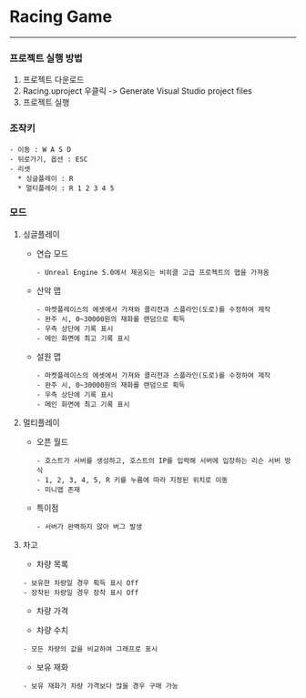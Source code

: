 # Racing Game
-------

### 프로젝트 실행 방법
1. 프로젝트 다운로드
2. Racing.uproject 우클릭 -> Generate Visual Studio project files
3. 프로젝트 실행

### 조작키
```
- 이동 : W A S D
- 뒤로가기, 옵션 : ESC
- 리셋
  * 싱글플레이 : R
  * 멀티플레이 : R 1 2 3 4 5
```

### 모드
1. 싱글플레이
    * 연습 모드
      ```
      - Unreal Engine 5.0에서 제공되는 비히클 고급 프로젝트의 맵을 가져옴
      ```
    
    * 산악 맵
      ```
      - 마켓플레이스의 에셋에서 가져와 콜리전과 스플라인(도로)를 수정하여 제작
      - 완주 시, 0~30000원의 재화를 랜덤으로 획득
      - 우측 상단에 기록 표시
      - 메인 화면에 최고 기록 표시
      ```
    
    * 설원 맵
      ```
      - 마켓플레이스의 에셋에서 가져와 콜리전과 스플라인(도로)를 수정하여 제작
      - 완주 시, 0~30000원의 재화를 랜덤으로 획득
      - 우측 상단에 기록 표시
      - 메인 화면에 최고 기록 표시
      ```

2. 멀티플레이
    * 오픈 월드
      ```
      - 호스트가 서버를 생성하고, 호스트의 IP를 입력해 서버에 입장하는 리슨 서버 방식
      - 1, 2, 3, 4, 5, R 키를 누름에 따라 지정된 위치로 이동
      - 미니맵 존재
      ```
    
    * 특이점
      ```
      - 서버가 완벽하지 않아 버그 발생
      ```
      
3. 차고
    * 차량 목록
    ```
    - 보유한 차량일 경우 획득 표시 Off
    - 장착된 차량일 경우 장착 표시 Off
    ```
    
    * 차량 가격
   
    * 차량 수치
    ```
    - 모든 차량의 값을 비교하여 그래프로 표시
    ```
    
    * 보유 재화
    ```
    - 보유 재화가 차량 가격보다 많을 경우 구매 가능
    ```
